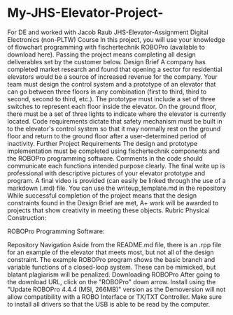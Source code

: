 # My-JHS-Elevator-Project-
For DE and worked with Jacob Raub 
JHS-Elevator-Assignment
Digital Electronics (non-PLTW) Course
In this project, you will use your knowledge of flowchart programming with fischertechnik ROBOPro (available to download here). Passing the project means completing all design deliverables set by the customer below.
Design Brief
A company has completed market research and found that opening a sector for residential elevators would be a source of increased revenue for the company. Your team must design the control system and a prototype of an elevator that can go between three floors in any combination (first to third, third to second, second to third, etc.). The prototype must include a set of three switches to represent each floor inside the elevator. On the ground floor, there must be a set of three lights to indicate where the elevator is currently located. Code requirements dictate that safety mechanism must be built in to the elevator's control system so that it may normally rest on the ground floor and return to the ground floor after a user-determined period of inactivity.
Further Project Requirements
The design and prototype implementation must be completed using fischertechnik components and the ROBOPro programming software.
Comments in the code should communicate each functions intended purpose clearly.
The final write up is professional with descriptive pictures of your elevator prototype and program.
A final video is provided (can easily be linked through the use of a markdown (.md) file. 
You can use the writeup_template.md in the repository
While successful completion of the project means that the design constraints found in the Design Brief are met, A+ work will be awarded to projects that show creativity in meeting these objects.
Rubric
Physical Construction:

ROBOPro Programming Software:

Repository Navigation
Aside from the README.md file, there is an .rpp file for an example of the elevator that meets most, but not all of the design constraint. The example ROBOPro program shows the basic branch and variable functions of a closed-loop system. These can be mimicked, but blatant plagiarism will be penalized.
Downloading ROBOPro
After going to the download URL, click on the "ROBOPro" down arrow. Install using the "Update ROBOPro 4.4.4 (MSI, 266MB)" version as the Demoversion will not allow compatibility with a ROBO Interface or TX/TXT Controller. Make sure to install all drivers so that the USB is able to be read by the computer.
